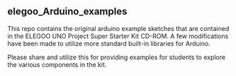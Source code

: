 ## elegoo_Arduino_examples

This repo contains the original arduino example sketches that are contained in the ELEGOO UNO Project Super Starter Kit CD-ROM. A few modifications have been made to utilize more standard built-in libraries for Arduino.

Please share and utilize this for providing examples for students to explore the various components in the kit.
